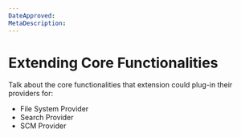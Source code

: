 ```yaml
---
DateApproved:
MetaDescription:
---
```


# Extending Core Functionalities

Talk about the core functionalities that extension could plug-in their providers
for:

-   File System Provider
-   Search Provider
-   SCM Provider

